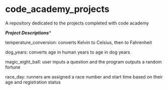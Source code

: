 # code_academy_projects
A repository dedicated to the projects completed with code academy



***********Project Descriptions************

temperature_conversion: converts Kelvin to Celsius, then to Fahrenheit

dog_years: converts age in human years to age in dog years

magic_eight_ball: user inputs a question and the program outputs a random fortune

race_day: runners are assigned a race number and start time based on their age and registration status
